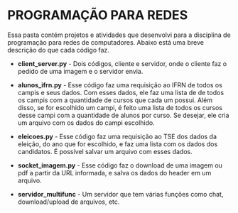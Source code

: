 # PROGRAMAÇÃO PARA REDES
Essa pasta contém projetos e atividades que desenvolvi para a disciplina de programação para redes de computadores.
Abaixo está uma breve descrição do que cada código faz.

- **client_server.py** - Dois códigos, cliente e servidor, onde o cliente faz o pedido de uma imagem e o servidor envia.

- **alunos_ifrn.py** -
     Esse código faz uma requisição ao IFRN de todos os campis e seus dados. Com esses dados, ele faz uma lista de de todos os campis com a quantidade de cursos que cada um possui.
     Além disso, se for escolhido um campi, é feito uma lista de todos os cursos desse campi com a quantidade de alunos por curso. Se desejar, ele cria um arquivo com os dados do campi escolhido.
     
- **eleicoes.py** -
     Esse código faz uma requisição ao TSE dos dados da eleição, do ano que for escolhido, e faz uma lista com os dados dos candidatos. É possível salvar um arquivo com esses dados.

- **socket_imagem.py** -
     Esse código faz o download de uma imagem ou pdf a partir da URL informada, e salva os dados do header em um arquivo.
- **servidor_multifunc** - Um servidor que tem várias funções como chat, download/upload de arquivos, etc.
